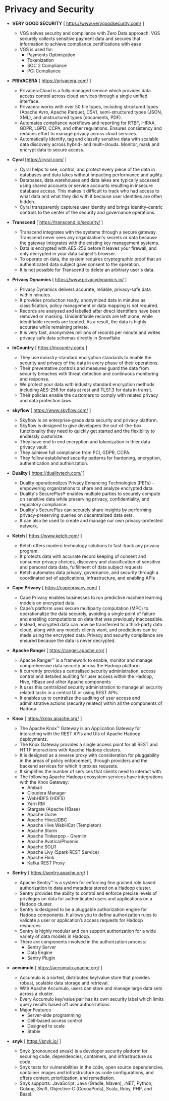 # Privacy and Security

- **VERY GOOD SECURITY** [ <https://www.verygoodsecurity.com/> ]
  - VGS solves security and compliance with Zero Data approach. VGS securely collects sensitive payment data and secures that information to achieve compliance certifications with ease
  - VGS is used for:
    - Payments Optimization
    - Tokenization
    - SOC 2 Compliance
    - PCI Compliance

- **PRIVACERA** [ <https://privacera.com/> ]
  - PrivaceraCloud is a fully managed service which provides data access control across cloud services through a single unified interface.
  - Privacera works with over 50 file types, including structured types (Apache Avro, Apache Parquet, CSV), semi-structured types (JSON, XML), and unstructured types (documents, PDF).
  - Automates compliance workflows and reporting for RTBF, HIPAA, GDPR, LGPD, CCPA, and other regulations. Ensures consistency and reduces effort to manage privacy across cloud services.
  - Automatically identify, tag and classify sensitive data with scalable data discovery across hybrid- and multi-clouds. Monitor, mask and encrypt data to secure access.
  
- **Cyral** [<https://cyral.com/> ]
  - Cyral helps to see, control, and protect every piece of the data in databases and data lakes without impacting performance and agility.
  - Databases, data warehouses and data lakes are typically accessed using shared accounts or service accounts resulting in insecure database access. This makes it difficult to track who had access to what data and what they did with it because user identities are often hidden.
  - Cyral transparently captures user identity and brings identity-centric controls to the center of the security and governance operations.

- **Transcend** [ <https://transcend.io/security/> ]
  - Transcend integrates with the systems through a secure gateway. Transcend never sees any organization's secrets or data because the gateway integrates with the existing key management systems.
  - Data is encrypted with AES-256 before it leaves your firewall, and only decrypted in your data subject’s browser.
  - To operate on data, the system requires cryptographic proof that an authenticated data subject gave consent to the operation.
  - It is not possible for Transcend to delete an arbitrary user's data.

- **Privacy Dynamics** [ <https://www.privacydynamics.io/> ]
  - Privacy Dynamics delivers accurate, reliable, privacy-safe data within minutes.
  - It provides production ready, anonymized data in minutes as classification, policy management or data mapping is not required.
  - Records are analysed and labelled after direct identifiers have been removed or masking. Unidentifiable records are left alone, while identifiable records are treated. As a result, the data is highly accurate while remaining private.
  - It is very fast, anonymizes millions of records per minute and writes privacy safe data schemas directly in Snowflake

- **InCountry** [ <https://incountry.com/> ]
  - They use industry-standard encryption standards to enable the security and privacy of the data in every phase of their operations.
  - Their preventative controls and measures guard the data from security breaches with threat detection and continuous monitoring and response.
  - We protect your data with industry standard encryption methods including AES-256 for data at rest and TLS1.3 for data in transit.
  - Their policies enable the customers to comply with related privacy and data protection laws.

- **skyflow** [ <https://www.skyflow.com/> ]
  - Skyflow is an enterprise-grade data security and privacy platform.
  - Skyflow is designed to give developers the out-of-the-box functionality they need to quickly get started and the flexibility to endlessly customize.
  - They have end to end encryption and tokenization in thier data privacy vault.
  - They achieve full compliance from PCI, GDPR, CCPA.
  - They follow established security patterns for hardening, encryption, authentication and authorization.

- **Duality** [ <https://dualitytech.com/> ]
  - Duality operationalizes Privacy Enhancing Technologies (PETs) – empowering organizations to share and analyze encrypted data.
  - Duality's SecurePlus® enables multiple parties to securely compute on sensitive data while preserving privacy, confidentiality, and regulatory compliance.
  - Duality's SecurePlus can securely share insights by performing privacy-preserving queries on decentralized data sets.
  - It can also be used to create and manage our own privacy-protected network.

- **Ketch** [ <https://www.ketch.com/> ]
  - Ketch offers modern technology solutions to fast–track any privacy program.
  - It protects data with accurate record keeping of consent and consumer privacy choices, discovery and classification of sensitive and personal data data, fulfillment of data subject requests
  - Ketch automates data privacy, governance, and security through a coordinated set of applications, infrastructure, and enabling APIs

- **Cape Privacy** [ <https://capeprivacy.com/> ]
  - Cape Privacy enables businesses to run predictive machine learning models on encrypted data.
  - Cape’s platform uses secure multiparty computation (MPC) to operationalize the data securely, avoiding a single point of failure and enabling computations on data that was previously inaccessible.
  - Instead, encrypted data can now be transferred to a third-party data cloud, along with any models clients want, and predictions can be made using the encrypted data. Privacy and security compliance are ensured because the data is never decrypted.

- **Apache Ranger** [ <https://ranger.apache.org/> ]
  - Apache Ranger™ is a framework to enable, monitor and manage comprehensive data security across the Hadoop platform.
  - It currently provides a centralised security administration, access control and detailed auditing for user access within the Hadoop, Hive, HBase and other Apache components
  - It uses this centralized security administration to manage all security related tasks in a central UI or using REST APIs.
  - It enables us to centralize the auditing of user access and administrative actions (security related) within all the components of Hadoop

- **Knox** [ <https://knox.apache.org/> ]
  - The Apache Knox™ Gateway is an Application Gateway for interacting with the REST APIs and UIs of Apache Hadoop deployments.
  - The Knox Gateway provides a single access point for all REST and HTTP interactions with Apache Hadoop clusters.
  - It is designed as a reverse proxy with consideration for pluggability in the areas of policy enforcement, through providers and the backend services for which it proxies requests.
  - It simplifies the number of services that clients need to interact with.
  - The following Apache Hadoop ecosystem services have integrations with the Knox Gateway:
    - Ambari
    - Cloudera Manager
    - WebHDFS (HDFS)
    - Yarn RM
    - Stargate (Apache HBase)
    - Apache Oozie
    - Apache Hive/JDBC
    - Apache Hive WebHCat (Templeton)
    - Apache Storm
    - Apache Tinkerpop - Gremlin
    - Apache Avatica/Phoenix
    - Apache SOLR
    - Apache Livy (Spark REST Service)
    - Apache Flink
    - Kafka REST Proxy

- **Sentry** [ <https://sentry.apache.org/> ]
  - Apache Sentry™ is a system for enforcing fine grained role based authorization to data and metadata stored on a Hadoop cluster.
  - Sentry provides the ability to control and enforce precise levels of privileges on data for authenticated users and applications on a Hadoop cluster.
  - Sentry is designed to be a pluggable authorization engine for Hadoop components. It allows you to define authorization rules to validate a user or application’s access requests for Hadoop resources.
  - Sentry is highly modular and can support authorization for a wide variety of data models in Hadoop.
  - There are components involved in the authorization process:
    - Sentry Server
    - Data Engine
    - Sentry Plugin

- **accumulo** [ <https://accumulo.apache.org/> ]
  - Accumulo is a sorted, distributed key/value store that provides robust, scalable data storage and retrieval.
  - With Apache Accumulo, users can store and manage large data sets across a cluster.
  - Every Accumulo key/value pair has its own security label which limits query results based off user authorizations.
  - Major Features
    - Server-side programming
    - Cell-based access control
    - Designed to scale
    - Stable

- **snyk** [ <https://snyk.io/> ]
  - Snyk (pronounced sneak) is a developer security platform for securing code, dependencies, containers, and infrastructure as code.
  - Snyk tests for vulnerabilities in the code, open source dependencies, container images and infrastructure as code configurations, and offers context, prioritization, and remediation.
  - Snyk supports: JavaScript, Java (Gradle, Maven), .NET, Python, Golang, Swift, Objective-C (CocoaPods), Scala, Ruby, PHP, and Bazel. 
